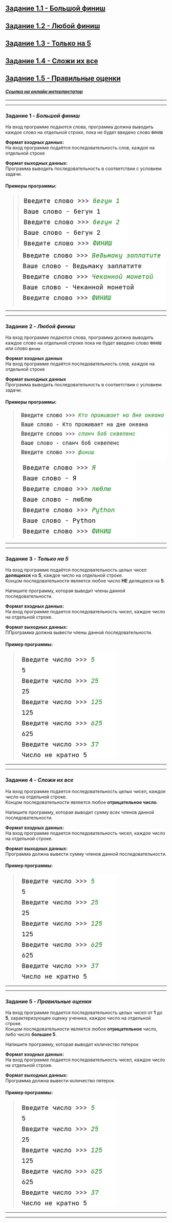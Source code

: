 ## [Задание 1.1 - Большой финиш](#task_1)
## [Задание 1.2 - Любой финиш](#task_2)
## [Задание 1.3 - Только на 5](#task_3)
## [Задание 1.4 - Сложи их все](#task_4)
## [Задание 1.5 - Правильные оценки](#task_5)

#### [_Ссылка на онлайн интерпретатор_](https://www.online-python.com/)
_________________________________________
_________________________________________

### Задание 1 - _Большой финиш_ <a name="task_1"></a>
На вход программе подаются слова, программа должна выводить каждое слово на отдельной строке, пока не будет введено слово `ФИНИШ`


**Формат входных данных:**  
На вход программе подаётся последовательность слов, каждое на отдельной строке

**Формат выходных данных:**  
Программа выводить последовательность в соответствии с условием задачи.


#### Примеры программы:
> ![alt](images/task_1_1a.png)
> ![alt](images/task_1_1b.png)

_________________________________________
_________________________________________
### Задание 2 - _Любой финиш_<a name="task_2"></a>
На вход программе подаются слова, программа должна выводить каждое слово на отдельной строке пока не будет введено слово `ФИНИШ` или слово `финиш` 


**Формат входных данных**  
На вход программе подаётся последовательность слов, каждое на отдельной строке

**Формат выходных данных**  
Программа выводить последовательность в соответствии с условием задачи.

#### Примеры программы:
> ![alt](images/task_1_2a.png)
> ![alt](images/task_1_2b.png)
_________________________________________
_________________________________________
### Задание 3 - _Только на 5_<a name="task_3"></a>
На вход программе подаётся последовательность целых чисел **делящихся** на **5**, каждое число на отдельной строке.  
Концом последовательности является любое число **НЕ** делящееся на **5**. 

Напишите программу, которая выводит члены данной последовательности.


**Формат входных данных:**  
На вход программе подается последовательность чисел, каждое число на отдельной строке.

**Формат выходных данных:**  
ППрограмма должна вывести члены данной последовательности.


#### Пример программы:
> ![alt](images/task_1_3a.png)

_________________________________________
_________________________________________
### Задание 4 - _Сложи их все_<a name="task_4"></a>
На вход программе подается последовательность целых чисел, каждое число на отдельной строке.  
Концом последовательности является любое **отрицательное число**. 

Напишите программу, которая выводит сумму всех членов данной последовательности.


**Формат входных данных:**  
На вход программе подается последовательность чисел, каждое число на отдельной строке.

**Формат выходных данных:**  
Программа должна вывести сумму членов данной последовательности.


#### Пример программы:
> ![alt](images/task_1_3a.png)

_________________________________________
_________________________________________
### Задание 5 - _Правильные оценки_<a name="task_5"></a>
На вход программе подается последовательность целых чисел от **1** до **5**, характеризующее оценку ученика, каждое число на отдельной строке.  
Концом последовательности является любое **отрицательное** число, либо число **большее 5**. 

Напишите программу, которая выводит количество пятерок


**Формат входных данных:**  
На вход программе подается последовательность чисел, каждое число на отдельной строке.

**Формат выходных данных:**  
Программа должна вывести количество пятерок.


#### Пример программы:
> ![alt](images/task_1_3a.png)

_________________________________________
_________________________________________
